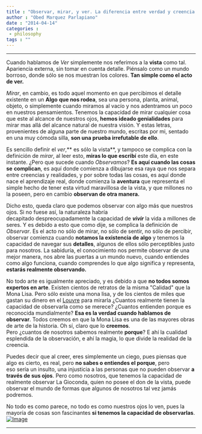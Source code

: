 ```yaml
---
title : "Observar, mirar, y ver. La diferencia entre verdad y creencia."
author : "Obed Marquez Parlapiano"
date : "2014-04-14"
categories : 
 - philosophy
tags : ""
---
```


* * *

Cuando hablamos de _Ver_ simplemente nos referimos a la **vista** como tal. Apariencia externa, sin tomar en cuenta detalle. Piénsalo como un mundo borroso, donde sólo se nos muestran los colores. **Tan simple como el acto de ver.**

_Mirar_, en cambio, es todo aquel momento en que percibimos el detalle existente en un **Algo** **que nos rodea**, sea una persona, planta, animal, objeto, o simplemente cuando miramos al vacío y nos adentramos un poco en nuestros pensamientos. Tenemos la capacidad de mirar cualquier cosa que este al alcance de nuestros ojos, **hemos ideado genialidades** para mirar mas allá del alcance natural de nuestra visión. Y estas letras, provenientes de alguna parte de nuestro mundo, escritas por mi, sentado en una muy cómoda silla, **son una prueba irrefutable de ello**.

Es sencillo definir el _ver_,** es sólo la vista**, y tampoco se complica con la definición de _mirar_, al leer esto, **miras lo que escribí** este día, en este instante. ¿Pero que sucede cuando _Observamos_? **Es aquí cuando las cosas se** **complican**, es aquí donde comienza a dibujarse esa raya que nos separa entre creencias y realidades, y por sobre todas las cosas, es aquí donde nace el aprendizaje real, donde comienza la **aventura** que representa el simple hecho de tener esta virtud maravillosa de la vista, y que millones no la poseen, pero en cambio **observan de otra manera.**

Dicho esto, queda claro que podemos observar con algo más que nuestros ojos. Si no fuese así, la naturaleza habría decapitado despreocupadamente la capacidad de _**vivir**_ la vida a millones de seres. Y es debido a esto que como dije, se complica la definición de _Observar_. Es el acto no sólo de mirar, no sólo de sentir, no sólo de percibir, observar comienza cuando **notamos la existencia de algo** y tenemos la capacidad de navegar sus **detalles**, algunos de ellos sólo perceptibles justo para nosotros. La sabiduría, el conocimiento nos permite observar de una mejor manera, nos abre las puertas a un mundo nuevo, cuando entiendes como algo funciona, cuando comprendes lo que algo significa y representa, **estarás realmente observando.**

No todo arte es igualmente apreciado, y es debido a que **no todos somos expertos en arte**. Existen cientos de retratos de la misma "Calidad" que la Mona Lisa. Pero sólo existe una mona lisa, y de los cientos de miles que gastan su dinero en el [Louvre](https://www.google.co.ve/search?q=louvre&oq=louvre&aqs=chrome.0.69i59j69i60l2j0l3.934j0j7&sourceid=chrome&es_sm=0&ie=UTF-8) para mirarla ¿Cuantos realmente tienen la capacidad de observarla como se merece? ¿Cuantos entienden porque es reconocida mundialmente? **Esa es la verdad cuando hablamos de observar**. Todos creemos en que la Mona Lisa es una de las mayores obras de arte de la historia. Oh sí, claro que lo **creemos**. Pero ¿cuantos de nosotros sabemos realmente **porque**? E ahí la cualidad esplendida de la observación, e ahí la magia, lo que divide la realidad de la creencia.

Puedes decir que al creer, eres simplemente un ciego, pues piensas que algo es cierto, es real, pero **no sabes o entiendes el porque**, pero eso sería un insulto, una injusticia a las personas que no pueden observar **a través de sus ojos**. Pero como nosotros, que tenemos la capacidad de realmente observar La Gioconda, quien no posee el don de la vista, puede observar el mundo de formas que algunos de nosotros tal vez jamás podremos.

No todo es como parece, no todo es como nuestros ojos lo ven, pues la mayoría de cosas son fascinantes **si tenemos la capacidad de observarlas**.[![Image](https://obedparla.com/wp-content/uploads/2014/04/eyes__by_hunterofsolitude-dvhja4.jpg?w=396)](https://obedparla.com/wp-content/uploads/2014/04/eyes__by_hunterofsolitude-dvhja4.jpg)

* * *
